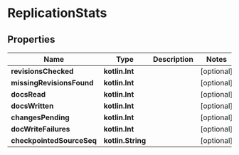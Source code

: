 
# ReplicationStats

## Properties
Name | Type | Description | Notes
------------ | ------------- | ------------- | -------------
**revisionsChecked** | **kotlin.Int** |  |  [optional]
**missingRevisionsFound** | **kotlin.Int** |  |  [optional]
**docsRead** | **kotlin.Int** |  |  [optional]
**docsWritten** | **kotlin.Int** |  |  [optional]
**changesPending** | **kotlin.Int** |  |  [optional]
**docWriteFailures** | **kotlin.Int** |  |  [optional]
**checkpointedSourceSeq** | **kotlin.String** |  |  [optional]



